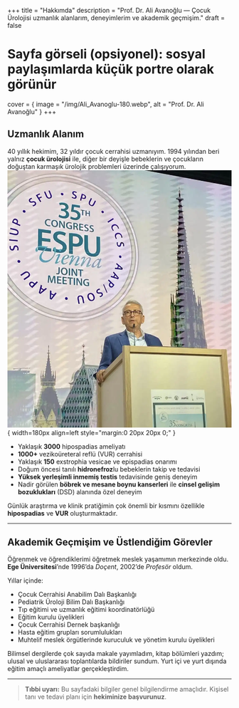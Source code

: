 +++
title = "Hakkımda"
description = "Prof. Dr. Ali Avanoğlu — Çocuk Ürolojisi uzmanlık alanlarım, deneyimlerim ve akademik geçmişim."
draft = false
# Sayfa görseli (opsiyonel): sosyal paylaşımlarda küçük portre olarak görünür
cover = { image = "/img/Ali_Avanoglu-180.webp", alt = "Prof. Dr. Ali Avanoğlu" }
+++

## Uzmanlık Alanım

40 yıllık hekimim, 32 yıldır çocuk cerrahisi uzmanıyım. 1994 yılından beri yalnız **çocuk ürolojisi** ile, diğer bir deyişle bebeklerin ve çocukların doğuştan karmaşık ürolojik problemleri üzerinde çalışıyorum.
![Prof. Dr. Ali Avanoğlu](/img/Ali_Avanoglu-portre.webp){ width=180px align=left style="margin:0 20px 20px 0;" }
- Yaklaşık **3000** hipospadias ameliyatı  
- **1000+** vezikoüreteral reflü (VUR) cerrahisi  
- Yaklaşık **150** exstrophia vesicae ve epispadias onarımı  
- Doğum öncesi tanılı **hidronefroz**lu bebeklerin takip ve tedavisi  
- **Yüksek yerleşimli inmemiş testis** tedavisinde geniş deneyim  
- Nadir görülen **böbrek ve mesane boynu kanserleri** ile **cinsel gelişim bozuklukları** (DSD) alanında özel deneyim

Günlük araştırma ve klinik pratiğimin çok önemli bir kısmını özellikle **hipospadias** ve **VUR** oluşturmaktadır.

---

## Akademik Geçmişim ve Üstlendiğim Görevler

Öğrenmek ve öğrendiklerimi öğretmek meslek yaşamımın merkezinde oldu. **Ege Üniversitesi**’nde 1996’da *Doçent*, 2002’de *Profesör* oldum.

Yıllar içinde:
- Çocuk Cerrahisi Anabilim Dalı Başkanlığı  
- Pediatrik Üroloji Bilim Dalı Başkanlığı  
- Tıp eğitimi ve uzmanlık eğitimi koordinatörlüğü  
- Eğitim kurulu üyelikleri  
- Çocuk Cerrahisi Dernek başkanlığı  
- Hasta eğitim grupları sorumlulukları  
- Muhtelif meslek örgütlerinde kuruculuk ve yönetim kurulu üyelikleri

Bilimsel dergilerde çok sayıda makale yayımladım, kitap bölümleri yazdım; ulusal ve uluslararası toplantılarda bildiriler sundum. Yurt içi ve yurt dışında eğitim amaçlı ameliyatlar gerçekleştirdim.

---

> **Tıbbi uyarı:** Bu sayfadaki bilgiler genel bilgilendirme amaçlıdır. Kişisel tanı ve tedavi planı için **hekiminize başvurunuz**.

